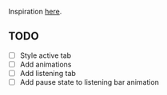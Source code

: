 Inspiration [here](https://emilkowal.ski/ui/dynamic-island).

## TODO

- [ ] Style active tab
- [ ] Add animations
- [ ] Add listening tab
- [ ] Add pause state to listening bar animation

